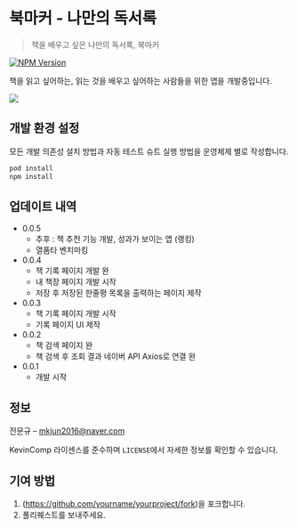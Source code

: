 # 북마커 - 나만의 독서록
> 책을 배우고 싶은 나만의 독서록, 북마커

[![NPM Version][npm-image]][npm-url]

책을 읽고 싶어하는, 읽는 것을 배우고 싶어하는 사람들을 위한 앱을 개발중입니다.

![](../header.png)

## 개발 환경 설정

모든 개발 의존성 설치 방법과 자동 테스트 슈트 실행 방법을 운영체제 별로 작성합니다.

```sh
pod install
npm install
```

## 업데이트 내역

* 0.0.5
    * 추후 : 책 추천 기능 개발, 성과가 보이는 앱 (랭킹)
    * 열품타 벤치마킹
* 0.0.4
    * 책 기록 페이지 개발 완
    * 내 책장 페이지 개발 시작
    * 저장 후 저장된 한줄평 목록을 출력하는 페이지 제작
* 0.0.3
    * 책 기록 페이지 개발 시작
    * 기록 페이지 UI 제작
* 0.0.2
    * 책 검색 페이지 완
    * 책 검색 후 조회 결과 네이버 API Axios로 연결 완
* 0.0.1
    * 개발 시작

## 정보

전문규 – mkjun2016@naver.com

KevinComp 라이센스를 준수하며 ``LICENSE``에서 자세한 정보를 확인할 수 있습니다.

## 기여 방법

1. (<https://github.com/yourname/yourproject/fork>)을 포크합니다.
2. 풀리퀘스트를 보내주세요.

<!-- Markdown link & img dfn's -->
[npm-image]: https://img.shields.io/npm/v/datadog-metrics.svg?style=flat-square
[npm-url]: https://npmjs.org/package/datadog-metrics
[npm-downloads]: https://img.shields.io/npm/dm/datadog-metrics.svg?style=flat-square
[travis-image]: https://img.shields.io/travis/dbader/node-datadog-metrics/master.svg?style=flat-square
[travis-url]: https://travis-ci.org/dbader/node-datadog-metrics
[wiki]: https://github.com/yourname/yourproject/wiki